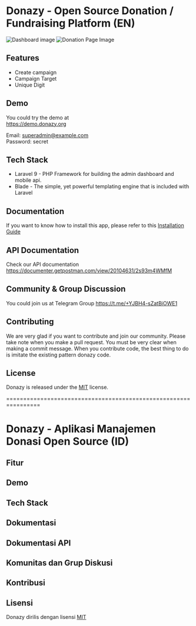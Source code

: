 # Donazy - Open Source Donation / Fundraising Platform (EN)

![Dashboard image](https://github.com/AmdaaRaijen/berbagi/assets/95063290/da114ba4-ef1d-408f-8f21-c831d68cfb78)
![Donation Page Image](https://github.com/AmdaaRaijen/berbagi/assets/95063290/2633495c-2469-43a0-990a-812dbdf81ab1)

## Features

-   Create campaign
-   Campaign Target 
-   Unique Digit

## Demo

You could try the demo at  
https://demo.donazy.org

Email: superadmin@example.com  
Password: secret

## Tech Stack

-   Laravel 9 - PHP Framework for building the admin dashboard and mobile api.
-   Blade - The simple, yet powerful templating engine that is included with Laravel

## Documentation

If you want to know how to install this app, please refer to this [Installation Guide](./installation.md)

## API Documentation

Check our API documentation
https://documenter.getpostman.com/view/20104631/2s93m4WMfM

## Community & Group Discussion

You could join us at Telegram Group https://t.me/+YJBH4-sZatBiOWE1

## Contributing

We are very glad if you want to contribute and join our community.
Please take note when you make a pull request. You must be very clear when making a commit message.
When you contribute code, the best thing to do is imitate the existing pattern donazy code.

## License

Donazy is released under the [MIT](./LICENSE) license.

================================================================

# Donazy - Aplikasi Manajemen Donasi Open Source (ID)

## Fitur

## Demo

## Tech Stack

## Dokumentasi

## Dokumentasi API

## Komunitas dan Grup Diskusi

## Kontribusi

## Lisensi
Donazy dirilis dengan lisensi [MIT](./LICENSE)
